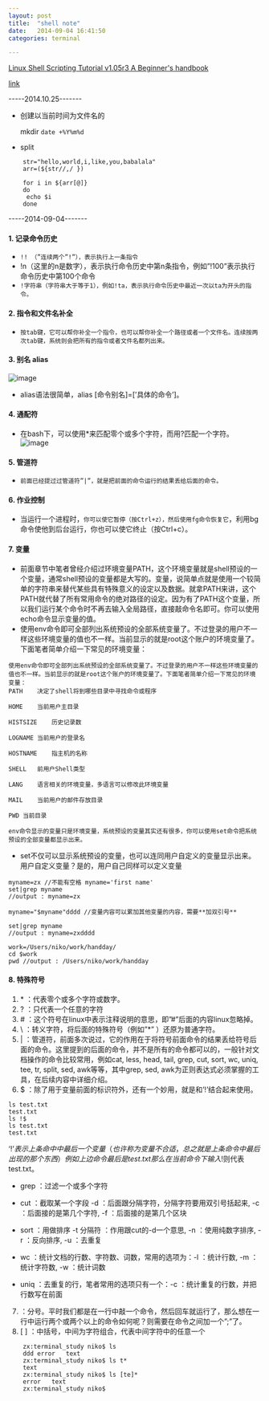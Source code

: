 ```yaml
---
layout: post
title:  "shell note"
date:   2014-09-04 16:41:50
categories: terminal

---
```

[Linux Shell Scripting Tutorial v1.05r3
A Beginner's handbook](http://www.freeos.com/guides/lsst/)

[link](http://www.92csz.com/study/linux/12.htm)


-----2014.10.25-------

* 创建以当前时间为文件名的
	
	mkdir `date +%Y%m%d`
	
* split

```
	str="hello,world,i,like,you,babalala"  
	arr=(${str//,/ })  
  
	for i in ${arr[@]}  
	do  
   	 echo $i  
	done 
```




-----2014-09-04-------
#### 1. 记录命令历史
* `!! （”连续两个”!”），表示执行上一条指令`
* !n（这里的n是数字），表示执行命令历史中第n条指令，例如”!100”表示执行命令历史中第100个命令
* `!字符串（字符串大于等于1），例如!ta，表示执行命令历史中最近一次以ta为开头的指令。`
	
#### 2. 指令和文件名补全
* `按tab键，它可以帮你补全一个指令，也可以帮你补全一个路径或者一个文件名。连续按两次tab键，系统则会把所有的指令或者文件名都列出来。`

#### 3. 别名 alias
![image](http://www.92csz.com/study/linux/images/12_7.png)
* alias语法很简单，alias [命令别名]=[’具体的命令’]。

#### 4. 通配符
* 在bash下，可以使用*来匹配零个或多个字符，而用?匹配一个字符。
![image](http://www.92csz.com/study/linux/images/12_8.png)

#### 5. 管道符
* `前面已经提过过管道符”|”，就是把前面的命令运行的结果丢给后面的命令。`

#### 6. 作业控制
* 当运行一个进程时，`你可以使它暂停（按Ctrl+z），然后使用fg命令恢复它`，利用bg命令使他到后台运行，你也可以使它终止（按Ctrl+c）。

#### 7. 变量
* 前面章节中笔者曾经介绍过环境变量PATH，这个环境变量就是shell预设的一个变量，通常shell预设的变量都是大写的。变量，说简单点就是使用一个较简单的字符串来替代某些具有特殊意义的设定以及数据。就拿PATH来讲，这个PATH就代替了所有常用命令的绝对路径的设定。因为有了PATH这个变量，所以我们运行某个命令时不再去输入全局路径，直接敲命令名即可。你可以使用echo命令显示变量的值。
* 使用env命令即可全部列出系统预设的全部系统变量了。不过登录的用户不一样这些环境变量的值也不一样。当前显示的就是root这个账户的环境变量了。下面笔者简单介绍一下常见的环境变量：

```
使用env命令即可全部列出系统预设的全部系统变量了。不过登录的用户不一样这些环境变量的值也不一样。当前显示的就是root这个账户的环境变量了。下面笔者简单介绍一下常见的环境变量：
PATH	决定了shell将到哪些目录中寻找命令或程序

HOME	当前用户主目录

HISTSIZE	历史记录数

LOGNAME	当前用户的登录名

HOSTNAME	指主机的名称

SHELL	前用户Shell类型

LANG	语言相关的环境变量，多语言可以修改此环境变量

MAIL	当前用户的邮件存放目录

PWD	当前目录

env命令显示的变量只是环境变量，系统预设的变量其实还有很多，你可以使用set命令把系统预设的全部变量都显示出来。
```

* set不仅可以显示系统预设的变量，也可以连同用户自定义的变量显示出来。用户自定义变量？是的，用户自己同样可以定义变量

```
myname=zx //不能有空格 myname='first name'
set|grep myname
//output : myname=zx

myname="$myname"dddd //变量内容可以累加其他变量的内容，需要**加双引号**

set|grep myname
//output : myname=zxdddd

work=/Users/niko/work/handday/
cd $work
pwd //output : /Users/niko/work/handday
```

#### 8. 特殊符号
1. \* ：代表零个或多个字符或数字。
2. ? ：只代表一个任意的字符
3. \# ：这个符号在linux中表示注释说明的意思，即”#”后面的内容linux忽略掉。
4. \ ：转义字符，将后面的特殊符号（例如”*” ）还原为普通字符。
5. | ：管道符，前面多次说过，它的作用在于将符号前面命令的结果丢给符号后面的命令。这里提到的后面的命令，并不是所有的命令都可以的，一般针对文档操作的命令比较常用，例如cat, less, head, tail, grep, cut, sort, wc, uniq, tee, tr, split, sed, awk等等，其中grep, sed, awk为正则表达式必须掌握的工具，在后续内容中详细介绍。
6. $ ：除了用于变量前面的标识符外，还有一个妙用，就是和’!’结合起来使用。

```
ls test.txt 
test.txt
ls !$
ls test.txt
test.txt

```
‘!$’表示上条命中中最后一个变量（也许称为变量不合适，总之就是上条命令中最后出现的那个东西）例如上边命令最后是test.txt那么在当前命令下输入!$则代表test.txt。

* grep ：过滤一个或多个字符
* cut ：截取某一个字段 -d ：后面跟分隔字符，分隔字符要用双引号括起来, -c ：后面接的是第几个字符, -f ：后面接的是第几个区块

* sort ：用做排序 -t 分隔符 ：作用跟cut的-d一个意思, -n ：使用纯数字排序, -r ：反向排序, -u ：去重复
* wc ：统计文档的行数、字符数、词数，常用的选项为：-l ：统计行数, -m ：统计字符数, -w ：统计词数
* uniq ：去重复的行，笔者常用的选项只有一个：-c ：统计重复的行数，并把行数写在前面

7. ：分号。平时我们都是在一行中敲一个命令，然后回车就运行了，那么想在一行中运行两个或两个以上的命令如何呢？则需要在命令之间加一个”;”了。
8. [ ] ：中括号，中间为字符组合，代表中间字符中的任意一个 

```
	zx:terminal_study niko$ ls
	ddd	error	text
	zx:terminal_study niko$ ls t*
	text
	zx:terminal_study niko$ ls [te]*
	error	text
	zx:terminal_study niko$ 

```

